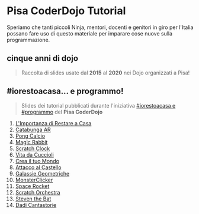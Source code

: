 # Pisa CoderDojo Tutorial

Speriamo che tanti piccoli Ninja, mentori, docenti e genitori in giro per l'Italia possano fare uso di questo materiale per imparare cose nuove sulla programmazione.

## cinque anni di dojo
> Raccolta di slides usate dal **2015** al **2020** nei Dojo organizzati a Pisa! 

## #iorestoacasa... e programmo!
> Slides dei tutorial pubblicati durante l'iniziativa [#iorestoacasa e #programmo](https://pisa.coderdojo.it/iorestoacasa/ "#iorestoacasa e programmo") del **Pisa CoderDojo** 

1. [L'Importanza di Restare a Casa](https://www.youtube.com/watch?v=KY3C8PQ5v7M "Video Tutorial #1")
2. [Catabunga AR](https://www.youtube.com/watch?v=NsDYcBGim_I "Video Tutorial #2")
3. [Pong Calcio](https://www.youtube.com/watch?v=9HuTZtZDZGE "Video Tutorial #3")
4. [Magic Rabbit](https://www.youtube.com/watch?v=8Mgoj3l95j0 "Video Tutorial #4")
5. [Scratch Clock](https://www.youtube.com/watch?v=NV1vmDgFYcQ "Video Tutorial #5")
6. [Vita da Cuccioli](https://www.youtube.com/watch?v=AGvQTe1tMGA "Video Tutorial #6")
7. [Crea il tuo Mondo](https://www.youtube.com/watch?v=nUg3mpZnVeo "Video Tutorial #7")
8. [Attacco al Castello](https://www.youtube.com/watch?v=NmTszA3Aa10 "Video Tutorial #8")
9. [Galassie Geometriche](https://www.youtube.com/watch?v=bYCOXJA1yVA "Video Tutorial #9")
10. [MonsterClicker](https://www.youtube.com/watch?v=NJIni4MUTQI "Video Tutorial #10")
11. [Space Rocket](https://www.youtube.com/watch?v=L-7wPat-hGw "Video Tutorial #11")
12. [Scratch Orchestra](https://www.youtube.com/watch?v=IsSdy43e0Og "Video Tutorial #12")
13. [Steven the Bat](https://www.youtube.com/watch?v=sD4Tna7EKCQ "Video Tutorial #13")
14. [Dadi Cantastorie](https://www.youtube.com/watch?v=Wvp6eOpFZTg "Video Tutorial #14")
